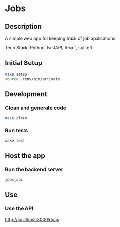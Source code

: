 # Jobs

## Description

A simple web app for keeping track of job applications

Tech Stack: Python, FastAPI, React, sqlite3

## Initial Setup
```sh
make setup
source .venv/bin/activate
```

## Development

### Clean and generate code
```sh
make clean
```

### Run tests
```
make test
```

## Host the app
### Run the backend server
```sh
jobs_api
```

## Use
### Use the API
[http://localhost:3000/docs](http://localhost:3000/docs)
